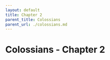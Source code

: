 ```yaml
---
layout: default
title: Chapter 2
parent_title: Colossians
parent_url: ./colossians.md
---
```


# Colossians - Chapter 2
